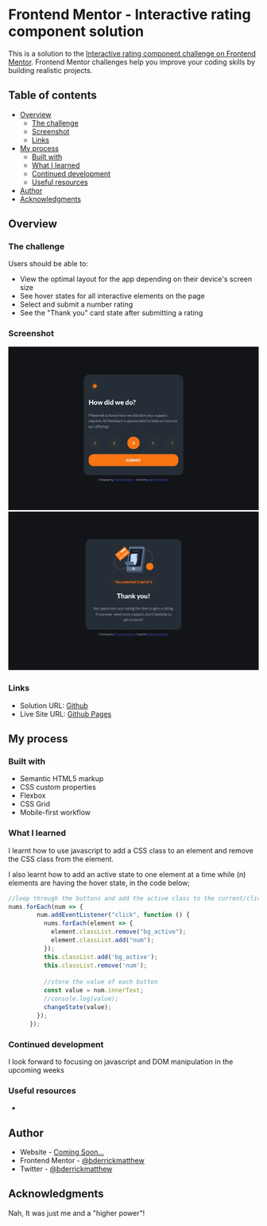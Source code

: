 # Frontend Mentor - Interactive rating component solution

This is a solution to the [Interactive rating component challenge on Frontend Mentor](https://www.frontendmentor.io/challenges/interactive-rating-component-koxpeBUmI). Frontend Mentor challenges help you improve your coding skills by building realistic projects. 

## Table of contents

- [Overview](#overview)
  - [The challenge](#the-challenge)
  - [Screenshot](#screenshot)
  - [Links](#links)
- [My process](#my-process)
  - [Built with](#built-with)
  - [What I learned](#what-i-learned)
  - [Continued development](#continued-development)
  - [Useful resources](#useful-resources)
- [Author](#author)
- [Acknowledgments](#acknowledgments)


## Overview

### The challenge

Users should be able to:

- View the optimal layout for the app depending on their device's screen size
- See hover states for all interactive elements on the page
- Select and submit a number rating
- See the "Thank you" card state after submitting a rating

### Screenshot

![](./screenshot1.jpg)
![](./screenshot2.jpg)

### Links

- Solution URL: [Github](https://your-solution-url.com)
- Live Site URL: [Github Pages](https://your-live-site-url.com)

## My process

### Built with

- Semantic HTML5 markup
- CSS custom properties
- Flexbox
- CSS Grid
- Mobile-first workflow

### What I learned

I learnt how to use javascript to add a CSS class to an element and remove the CSS class from the element.

I also learnt how to add an active state to one element at a time while (n) elements are having the hover state, in the code below;
```js
//loop through the buttons and add the active class to the current/clicked button
nums.forEach(num => {
        num.addEventListener("click", function () {
          nums.forEach(element => {
            element.classList.remove("bg_active");
            element.classList.add("num");
          });
          this.classList.add('bg_active');
          this.classList.remove('num');

          //store the value of each button
          const value = num.innerText;
          //console.log(value);
          changeState(value);
        });
      });
```


### Continued development

I look forward to focusing on javascript and DOM manipulation in the upcoming weeks

### Useful resources
- 

## Author

- Website - [Coming Soon...]()
- Frontend Mentor - [@bderrickmatthew](https://www.frontendmentor.io/profile/bderrickmatthew)
- Twitter - [@bderrickmatthew](https://www.twitter.com/bderrickmatthew)


## Acknowledgments

Nah, It was just me and a "higher power"!
